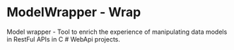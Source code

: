 # ModelWrapper - Wrap<Model>

Model wrapper - Tool to enrich the experience of manipulating data models in RestFul APIs in C # WebApi projects.
